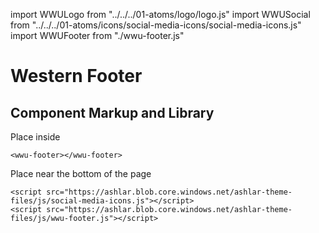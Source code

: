 import WWULogo from "../../../01-atoms/logo/logo.js"
import WWUSocial from "../../../01-atoms/icons/social-media-icons/social-media-icons.js"
import WWUFooter from "./wwu-footer.js"

# Western Footer

<wwu-footer></wwu-footer>

## Component Markup and Library
Place inside <footer>

```
<wwu-footer></wwu-footer>
```

Place near the bottom of the page
```
<script src="https://ashlar.blob.core.windows.net/ashlar-theme-files/js/social-media-icons.js"></script>
<script src="https://ashlar.blob.core.windows.net/ashlar-theme-files/js/wwu-footer.js"></script>
```
